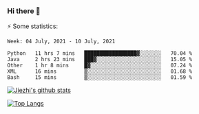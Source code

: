 ### Hi there 👋

⚡ Some statistics:

<!--START_SECTION:waka-->
```text
Week: 04 July, 2021 - 10 July, 2021

Python   11 hrs 7 mins   █████████████████▓░░░░░░░   70.04 % 
Java     2 hrs 23 mins   ███▓░░░░░░░░░░░░░░░░░░░░░   15.05 % 
Other    1 hr 8 mins     █▓░░░░░░░░░░░░░░░░░░░░░░░   07.24 % 
XML      16 mins         ▒░░░░░░░░░░░░░░░░░░░░░░░░   01.68 % 
Bash     15 mins         ▒░░░░░░░░░░░░░░░░░░░░░░░░   01.59 % 
```
<!--END_SECTION:waka-->

[![Jiezhi's github stats](https://github-readme-stats.vercel.app/api?username=Jiezhi&show_icons=true)](https://github.com/Jiezhi/github-readme-stats)

[![Top Langs](https://github-readme-stats.vercel.app/api/top-langs/?username=Jiezhi&hide=javascript,html)](https://github.com/Jiezhi/github-readme-stats)
<!--
**Jiezhi/Jiezhi** is a ✨ _special_ ✨ repository because its `README.md` (this file) appears on your GitHub profile.

Here are some ideas to get you started:

- 🔭 I’m currently working on ...
- 🌱 I’m currently learning ...
- 👯 I’m looking to collaborate on ...
- 🤔 I’m looking for help with ...
- 💬 Ask me about ...
- 📫 How to reach me: ...
- 😄 Pronouns: ...
- ⚡ Fun fact: ...
-->

